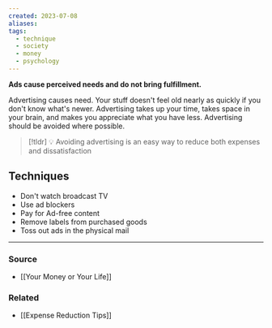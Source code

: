 ```yaml
---
created: 2023-07-08
aliases: 
tags:
  - technique
  - society
  - money
  - psychology
---
```

**Ads cause perceived needs and do not bring fulfillment.**

Advertising causes need. Your stuff doesn't feel old nearly as quickly if you don't know what's newer. Advertising takes up your time, takes space in your brain, and makes you appreciate what you have less. Advertising should be avoided where possible.

> [!tldr] 💡 Avoiding advertising is an easy way to reduce both expenses and dissatisfaction

## Techniques

- Don't watch broadcast TV
- Use ad blockers
- Pay for Ad-free content
- Remove labels from purchased goods
- Toss out ads in the physical mail

****
### Source
- [[Your Money or Your Life]]

### Related
- [[Expense Reduction Tips]]